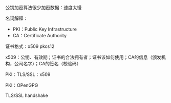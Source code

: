 公钥加密算法很少加密数据：速度太慢

名词解释：

* PKI：Public Key Infrastructure
* CA：Certificate Authority

证书格式：x509 pkcs12

x509：公钥、有效期；证书的合法拥有者；证书该如何使用；CA的信息（颁发机构，公司名字）；CA的签名（校验码）

PKI：TLS/SSL：x509

PKI：OPenGPG

TLS/SSL handshake



